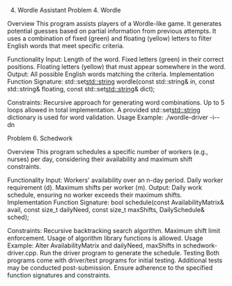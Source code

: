4. Wordle Assistant
Problem 4. Wordle 

Overview
This program assists players of a Wordle-like game. It generates potential guesses based on partial information from previous attempts. It uses a combination of fixed (green) and floating (yellow) letters to filter English words that meet specific criteria.

Functionality
Input:
Length of the word.
Fixed letters (green) in their correct positions.
Floating letters (yellow) that must appear somewhere in the word.
Output:
All possible English words matching the criteria.
Implementation
Function Signature:
std::set<std::string> wordle(const std::string& in, const std::string& floating, const std::set<std::string>& dict);

Constraints:
Recursive approach for generating word combinations.
Up to 5 loops allowed in total implementation.
A provided std::set<std::string> dictionary is used for word validation.
Usage
Example:
./wordle-driver -i-- dn


Problem 6. Schedwork

Overview
This program schedules a specific number of workers (e.g., nurses) per day, considering their availability and maximum shift constraints.

Functionality
Input:
Workers' availability over an n-day period.
Daily worker requirement (d).
Maximum shifts per worker (m).
Output:
Daily work schedule, ensuring no worker exceeds their maximum shifts.
Implementation
Function Signature:
bool schedule(const AvailabilityMatrix& avail, const size_t dailyNeed, const size_t maxShifts, DailySchedule& sched);

Constraints:
Recursive backtracking search algorithm.
Maximum shift limit enforcement.
Usage of algorithm library functions is allowed.
Usage
Example:
Alter AvailabilityMatrix and dailyNeed, maxShifts in schedwork-driver.cpp.
Run the driver program to generate the schedule.
Testing
Both programs come with driver/test programs for initial testing. Additional tests may be conducted post-submission. Ensure adherence to the specified function signatures and constraints.